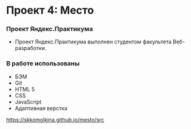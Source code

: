 # Проект 4: Место

### Проект Яндекс.Практикума

* Проект Яндекс.Практикума выполнен студентом факультета Веб-разработки.

### В работе использованы 

* БЭМ
* Git
* HTML 5
* CSS
* JavaScript
* Адаптивная верстка

https://skkomolkina.github.io/mesto/src
